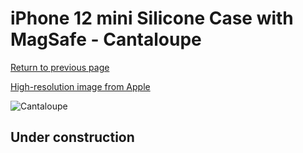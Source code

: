 # iPhone 12 mini Silicone Case with MagSafe - Cantaloupe

[Return to previous page](/iphone_12)

[High-resolution image from Apple](https://store.storeimages.cdn-apple.com/8756/as-images.apple.com/is/MJYW3?wid=4500&hei=4500&fmt=png)

<div style="width: 500px"><img src="/everyphone/MJYW3.png" alt="Cantaloupe"></div>

## Under construction
